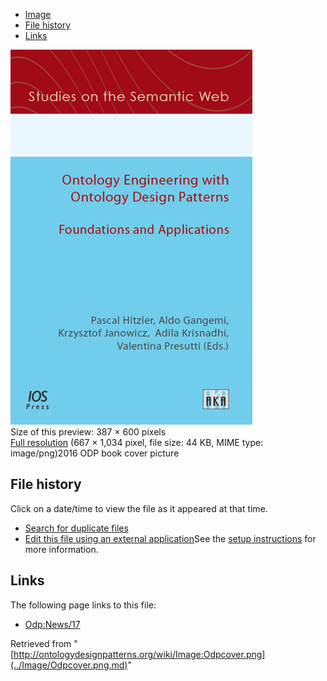 * [Image](../Image/Odpcover.png.md#file)
* [File history](../Image/Odpcover.png.md#filehistory)
* [Links](../Image/Odpcover.png.md#filelinks)

[![Image:Odpcover.png](../images/thumb/7/7e/Odpcover.png/387px-Odpcover.png)](../images/7/7e/Odpcover.png)  
Size of this preview: 387 × 600 pixels  
[Full resolution](../images/7/7e/Odpcover.png)‎ (667 × 1,034 pixel, file size: 44 KB, MIME type: image/png)2016 ODP book cover picture




## File history

Click on a date/time to view the file as it appeared at that time.



  
* [Search for duplicate files](http://ontologydesignpatterns.org/wiki/Special:FileDuplicateSearch/Odpcover.png "Special:FileDuplicateSearch/Odpcover.png")
* [Edit this file using an external application](http://ontologydesignpatterns.org/wiki/index.php?title=Image:Odpcover.png&action=edit&externaledit=true&mode=file "Image:Odpcover.png")See the [setup instructions](http://www.mediawiki.org/wiki/Manual:External_editors "http://www.mediawiki.org/wiki/Manual:External_editors") for more information.

## Links



The following page links to this file:


* [Odp:News/17](../Odp/News/17.md "Odp:News/17")


Retrieved from "[http://ontologydesignpatterns.org/wiki/Image:Odpcover.png](../Image/Odpcover.png.md)"